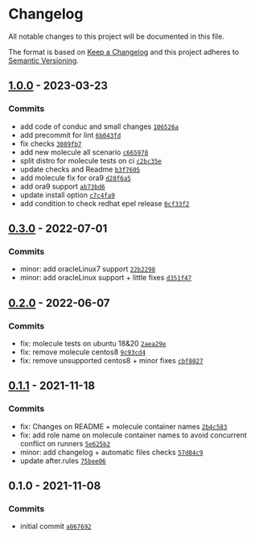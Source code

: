 # Changelog

All notable changes to this project will be documented in this file.

The format is based on [Keep a Changelog](https://keepachangelog.com/en/1.0.0/)
and this project adheres to [Semantic Versioning](https://semver.org/spec/v2.0.0.html).

## [1.0.0](https://github.com/lotusnoir/ansible-apps_ufw/compare/0.3.0...1.0.0) - 2023-03-23

### Commits

- add code of conduc and small changes [`106526a`](https://github.com/lotusnoir/ansible-apps_ufw/commit/106526a2bdbf1860b6d6b0d00c31afc18bbab918)
- add precommit for lint [`6b043fd`](https://github.com/lotusnoir/ansible-apps_ufw/commit/6b043fd783b32e7d857ecff78509ca662cf9061a)
- fix checks [`3089fb7`](https://github.com/lotusnoir/ansible-apps_ufw/commit/3089fb7c9db28589aedcaaabdc0a9f599159e059)
- add new molecule all scenario [`c665978`](https://github.com/lotusnoir/ansible-apps_ufw/commit/c665978f2af2509401ed082fbeda6f21235170a0)
- split distro for molecule tests on ci [`c2bc35e`](https://github.com/lotusnoir/ansible-apps_ufw/commit/c2bc35e1089ba72f0596eda33f9fd43c5b647a4a)
- update checks and Readme [`b3f7605`](https://github.com/lotusnoir/ansible-apps_ufw/commit/b3f76050b0ca6db578905facba4cb053d4bb9187)
- add molecule fix for ora9 [`d28f6a5`](https://github.com/lotusnoir/ansible-apps_ufw/commit/d28f6a573f3d1b788957d9ba6840e6da1001c6d6)
- add ora9 support [`ab73bd6`](https://github.com/lotusnoir/ansible-apps_ufw/commit/ab73bd61930451d30401e11ba59c8ac6f33f918d)
- update install option [`c7c4fa9`](https://github.com/lotusnoir/ansible-apps_ufw/commit/c7c4fa9b793a2d0046c8a63fa4ae27deba3f112a)
- add condition to check redhat epel release [`0cf33f2`](https://github.com/lotusnoir/ansible-apps_ufw/commit/0cf33f21daf5a615cbc84e24a98bcec9d9bc8dac)

## [0.3.0](https://github.com/lotusnoir/ansible-apps_ufw/compare/0.2.0...0.3.0) - 2022-07-01

### Commits

- minor: add oracleLinux7 support [`22b2298`](https://github.com/lotusnoir/ansible-apps_ufw/commit/22b22987d88ca02feb1ee2270394524dba13d3a8)
- minor: add oracleLinux support + little fixes [`d351f47`](https://github.com/lotusnoir/ansible-apps_ufw/commit/d351f47a93c62f6689bb09ffe4b839d0e3232274)

## [0.2.0](https://github.com/lotusnoir/ansible-apps_ufw/compare/0.1.1...0.2.0) - 2022-06-07

### Commits

- fix: molecule tests on ubuntu 18&20 [`2aea29e`](https://github.com/lotusnoir/ansible-apps_ufw/commit/2aea29ef009852b5cad2bf9e7cb1a82d64ab632f)
- fix: remove molecule centos8 [`9c93cd4`](https://github.com/lotusnoir/ansible-apps_ufw/commit/9c93cd426707082ce102aa3a0de9ce5ffe1c7014)
- fix: remove unsupported centos8 + minor fixes [`cbf8027`](https://github.com/lotusnoir/ansible-apps_ufw/commit/cbf802798e701043961b96ab38e231c2a843333d)

## [0.1.1](https://github.com/lotusnoir/ansible-apps_ufw/compare/0.1.0...0.1.1) - 2021-11-18

### Commits

- fix: Changes on README + molecule container names [`2b4c583`](https://github.com/lotusnoir/ansible-apps_ufw/commit/2b4c5830c0a14f43b738c88ee4391b9ebc271da3)
- fix: add role name on molecule container names to avoid concurrent conflict on runners [`5e625b2`](https://github.com/lotusnoir/ansible-apps_ufw/commit/5e625b2a9943b5d18de08ae62a73e433867d62b1)
- minor: add changelog + automatic files checks [`57d84c9`](https://github.com/lotusnoir/ansible-apps_ufw/commit/57d84c9bed8ab96d678303b16fa2eeac585c439b)
- update after.rules [`75bee06`](https://github.com/lotusnoir/ansible-apps_ufw/commit/75bee06fc33b83ebb5561009e21e7306ffba3044)

## 0.1.0 - 2021-11-08

### Commits

- initial commit [`a067692`](https://github.com/lotusnoir/ansible-apps_ufw/commit/a0676929a650dd37483293db6c96c54acfef294e)
